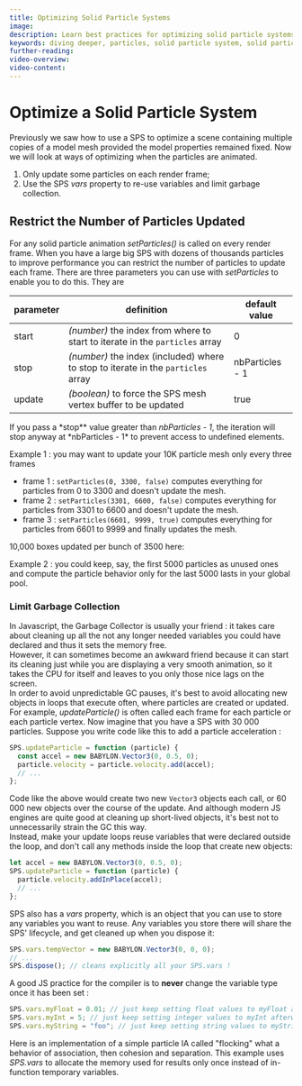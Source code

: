 ```yaml
---
title: Optimizing Solid Particle Systems
image:
description: Learn best practices for optimizing solid particle systems in Babylon.js.
keywords: diving deeper, particles, solid particle system, solid particles
further-reading:
video-overview:
video-content:
---
```


# Optimize a Solid Particle System

Previously we saw how to use a SPS to optimize a scene containing multiple copies of a model mesh provided the model properties remained fixed. Now we will look at ways of optimizing when the particles are animated.

1. Only update some particles on each render frame;
2. Use the SPS _vars_ property to re-use variables and limit garbage collection.

## Restrict the Number of Particles Updated

For any solid particle animation _setParticles()_ is called on every render frame. When you have a large big SPS with dozens of thousands particles to improve performance you can restrict the number of particles to update each frame. There are three parameters you can use with _setParticles_ to enable you to do this. They are

| parameter | definition                                                                        | default value   |
| --------- | --------------------------------------------------------------------------------- | --------------- |
| start     | _(number)_ the index from where to start to iterate in the `particles` array      | 0               |
| stop      | _(number)_ the index (included) where to stop to iterate in the `particles` array | nbParticles - 1 |
| update    | _(boolean)_ to force the SPS mesh vertex buffer to be updated                     | true            |

If you pass a *stop\*\* value greater than *nbParticles - 1*, the iteration will stop anyway at *nbParticles - 1\* to prevent access to undefined elements.

Example 1 : you may want to update your 10K particle mesh only every three frames

- frame 1 : `setParticles(0, 3300, false)` computes everything for particles from 0 to 3300 and doesn't update the mesh.
- frame 2 : `setParticles(3301, 6600, false)` computes everything for particles from 3301 to 6600 and doesn't update the mesh.
- frame 3 : `setParticles(6601, 9999, true)` computes everything for particles from 6601 to 9999 and finally updates the mesh.

10,000 boxes updated per bunch of 3500 here: <Playground id="#2V1C4Z#12" title="10,000 Boxes Updated Per Bunch of 3500" description="Example of optimizing a scene to render 10,000 boxes updated per bunch of 3500."/>

Example 2 : you could keep, say, the first 5000 particles as unused ones and compute the particle behavior only for the last 5000 lasts in your global pool.

### Limit Garbage Collection

In Javascript, the Garbage Collector is usually your friend : it takes care about cleaning up all the not any longer needed variables you could have declared and thus it sets the memory free.  
However, it can sometimes become an awkward friend because it can start its cleaning just while you are displaying a very smooth animation, so it takes the CPU for itself and leaves to you only those nice lags on the screen.  
In order to avoid unpredictable GC pauses, it's best to avoid allocating new objects in loops that execute often, where particles are created or updated.  
For example, _updateParticle()_ is often called each frame for each particle or each particle vertex. Now imagine that you have a SPS with 30 000 particles. Suppose you write code like this to add a particle acceleration :

```javascript
SPS.updateParticle = function (particle) {
  const accel = new BABYLON.Vector3(0, 0.5, 0);
  particle.velocity = particle.velocity.add(accel);
  // ...
};
```

Code like the above would create two new `Vector3` objects each call, or 60 000 new objects over the course of the update. And although modern JS engines are quite good at cleaning up short-lived objects, it's best not to unnecessarily strain the GC this way.  
Instead, make your update loops reuse variables that were declared outside the loop, and don't call any methods inside the loop that create new objects:

```javascript
let accel = new BABYLON.Vector3(0, 0.5, 0);
SPS.updateParticle = function (particle) {
  particle.velocity.addInPlace(accel);
  // ...
};
```

SPS also has a _vars_ property, which is an object that you can use to store any variables you want to reuse. Any variables you store there will share the SPS' lifecycle, and get cleaned up when you dispose it:

```javascript
SPS.vars.tempVector = new BABYLON.Vector3(0, 0, 0);
// ...
SPS.dispose(); // cleans explicitly all your SPS.vars !
```

A good JS practice for the compiler is to **never** change the variable type once it has been set :

```javascript
SPS.vars.myFloat = 0.01; // just keep setting float values to myFloat afterwards
SPS.vars.myInt = 5; // just keep setting integer values to myInt afterwards
SPS.vars.myString = "foo"; // just keep setting string values to myString afterwards
```

Here is an implementation of a simple particle IA called "flocking" what a behavior of association, then cohesion and separation. This example uses _SPS.vars_ to allocate the memory used for results only once instead of in-function temporary variables.  
 <Playground id="#2FPT1A#35" title="Solid Particle System Optimization" description="Simple example of a flocking behavior in an optimized solid particle system."/>
